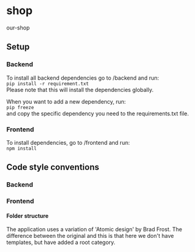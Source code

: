 # shop
our-shop

## Setup
### Backend
To install all backend dependencies go to /backend and run:  
`pip install -r requirement.txt`  
Please note that this will install the dependencies globally.  

When you want to add a new dependency, run:  
`pip freeze`  
and copy the specific dependency you need to the requirements.txt file.  


### Frontend
To install dependencies, go to /frontend and run:  
`npm install`  


## Code style conventions
### Backend


### Frontend
#### Folder structure
The application uses a variation of 'Atomic design' by Brad Frost. The difference between the original and this is that here we don't have templates, but have added a root category.